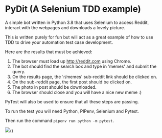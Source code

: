# PyDit (A Selenium TDD example)

A simple bot written in Python 3.8 that uses Selenium to access Reddit, interact with the webpages and downloads a lovely picture.

This is written purely for fun but will act as a great example of how to use TDD to drive your automation test case development.

Here are the results that must be achieved:

1. The browser must load up http://reddit.com using Chrome.
2. The bot should find the search box and type in 'memes' and submit the query.
3. On the results page, the 'r/memes' sub-reddit link should be clicked on.
4. On the sub-reddit page, the first post should be clicked on.
5. The photo in post should be downloaded.
6. The browser should close and you will have a nice new meme :)

PyTest will also be used to ensure that all these steps are passing.

To run the test you will need Python, PIPenv, Selenium and Pytest.

Then run the command `pipenv run python -m pytest`.

![](https://kevintuck.co.uk/images/meme.png)()